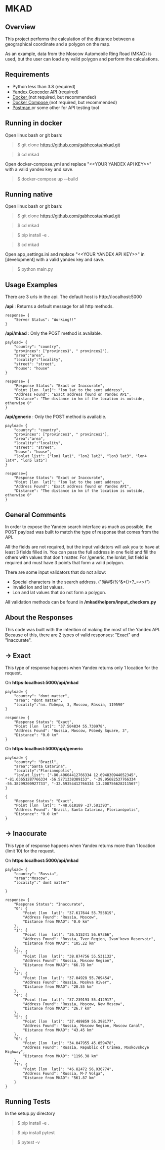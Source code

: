 # MKAD

## Overview
This project performs the calculation of the distance between a geographical coordinate and a polygon on the map.

As an example, data from the Moscow Automobile Ring Road (MKAD) is used, but the user can load any valid polygon and perform the calculations.

## Requirements
* Python less than 3.8 (required)
* <a href= "https://yandex.com/dev/maps/geocoder/"> Yandex Geocoder API </a> (required)
* <a href="https://www.docker.com/"> Docker </a> (not required, but recommended)
* <a href= "https://docs.docker.com/compose/"> Docker Compose </a> (not required, but recommended)
* <a href="https://www.postman.com/downloads/"> Postman </a> or some other for API testing tool

## Running in docker
Open linux bash or git bash:
> $ git clone https://github.com/gabhcosta/mkad.git

> $ cd mkad

Open docker-compose.yml and replace "<\<YOUR YANDEX API KEY>>" with a valid yandex key and save.

> $ docker-compose up --build

## Running native
Open linux bash or git bash:
> $ git clone https://github.com/gabhcosta/mkad.git

> $ cd mkad

> $ pip install -e .

> $ cd mkad

Open app_settings.ini and replace "<\<YOUR YANDEX API KEY>>" in [development] with a valid yandex key and save.

> $ python main.py

## Usage Examples
There are 3 urls in the api. The default host is http://localhost:5000

**/api** : Returns a default message for all http methods.
```
response= {
    "Server Status": "Working!!"
}
```

**/api/mkad** : Only the POST method is available.
```
payload= {
    "country": "country",
    "provinces": ["provinces1", " provinces2"],
    "area":"area",
    "locality":"locality",
    "street": "street",
    "house": "house"
}
```
```
response= {
    "Response Status": "Exact or Inaccurate",
    "Point [lon  lat]": "lon lat to the sent address",
    "Address Found": "Exact address found on Yandex API",
    "Distance": "The distance in km if the location is outside, otherwise 0"
}
```
**/api/generic** : Only the POST method is available.
```
payload= {
    "country": "country",
    "provinces": ["provinces1", " provinces2"],
    "area":"area",
    "locality":"locality",
    "street": "street",
    "house": "house",
    "lonlat_list": ["lon1 lat1", "lon2 lat2", "lon3 lat3", "lon4 lat4", "lon5 lat5"]
}
```
```
response={
    "Response Status": "Exact or Inaccurate",
    "Point [lon  lat]": "lon lat to the sent address",
    "Address Found": "Exact address found on Yandex API",
    "Distance": "The distance in km if the location is outside, otherwise 0"
}
```
## General Comments

In order to expose the Yandex search interface as much as possible, the POST payload was built to match the type of response that comes from the API.

All the fields are not required, but the input validators will ask you to have at least 3 fields filled in. You can pass the full address in one field and fill the others with values that don't matter. For /generic, the lonlat_list field is required and must have 3 points that form a valid polygon.

There are some input validators that do not allow:

* Special characters in the search address. ("!@#$\\%^&*()+?_=<>/")
* Invalid lon and lat values.
* Lon and lat values that do not form a polygon.

All validation methods can be found in **/mkad/helpers/input_checkers.py**

## About the Responses

This code was built with the intention of making the most of the Yandex API. Because of this, there are 2 types of valid responses: "Exact" and "Inaccurate".

## -> Exact
This type of response happens when Yandex returns only 1 location for the request.

On **https:localhost:5000/api/mkad**
```
payload= {
    "country": "dont matter",
    "area": "dont matter",
    "locality":"пл. Победы, 3, Moscow, Rússia, 119590"
}
```
```
response= {
    "Response Status": "Exact",
    "Point [lon  lat]": "37.504834 55.730978",
    "Address Found": "Russia, Moscow, Pobedy Square, 3",
    "Distance": "0.0 km"
}
```
On **https:localhost:5000/api/generic**
```
payload= {
    "country": "Brazil",
    "area":"Santa Catarina",
    "locality":"Florianopolis",
    "lonlat_list": ["-80.40604412766334 12.694830944052345", "-81.63651287766334 -56.5771338389153", "-29.95682537766334 -56.38299200927733", "-32.59354412766334 13.208756628211567"]
}

```

```
{
    "Response Status": "Exact",
    "Point [lon  lat]": "-48.618189 -27.581393",
    "Address Found": "Brazil, Santa Catarina, Florianópolis",
    "Distance": "0.0 km"
}
```

## -> Inaccurate
This type of response happens when Yandex returns more than 1 location (limit 10) for the request.

On **https:localhost:5000/api/mkad**
```
payload= {
    "country": "Russia",
    "area":"Moscow",
    "locality":" dont matter"
    
}
```
```
response= {
    "Response Status": "Inaccurate",
    "0": {
        "Point [lon  lat]": "37.617644 55.755819",
        "Address Found": "Russia, Moscow",
        "Distance from MKAD": "0.0 km"
    },
    "1": {
        "Point [lon  lat]": "36.515241 56.67366",
        "Address Found": "Russia, Tver Region, Ivan'kovo Reservoir",
        "Distance from MKAD": "105.22 km"
    },
    "2": {
        "Point [lon  lat]": "38.874756 55.531132",
        "Address Found": "Russia, Moscow Region",
        "Distance from MKAD": "66.78 km"
    },
    "3": {
        "Point [lon  lat]": "37.04928 55.709454",
        "Address Found": "Russia, Moskva River",
        "Distance from MKAD": "20.55 km"
    },
    "4": {
        "Point [lon  lat]": "37.239193 55.412917",
        "Address Found": "Russia, Moscow, New Moscow",
        "Distance from MKAD": "26.7 km"
    },
    "5": {
        "Point [lon  lat]": "37.489859 56.298177",
        "Address Found": "Russia, Moscow Region, Moscow Canal",
        "Distance from MKAD": "43.45 km"
    },
    "6": {
        "Point [lon  lat]": "34.047955 45.059478",
        "Address Found": "Russia, Republic of Crimea, Moskovskoye Highway",
        "Distance from MKAD": "1196.38 km"
    },
    "7": {
        "Point [lon  lat]": "46.82472 56.036774",
        "Address Found": "Russia, M-7 Volga",
        "Distance from MKAD": "561.87 km"
    }
}
```

## Running Tests

In the setup.py directory

> $ pip install -e .

> $ pip install pytest

>$ pytest -v



